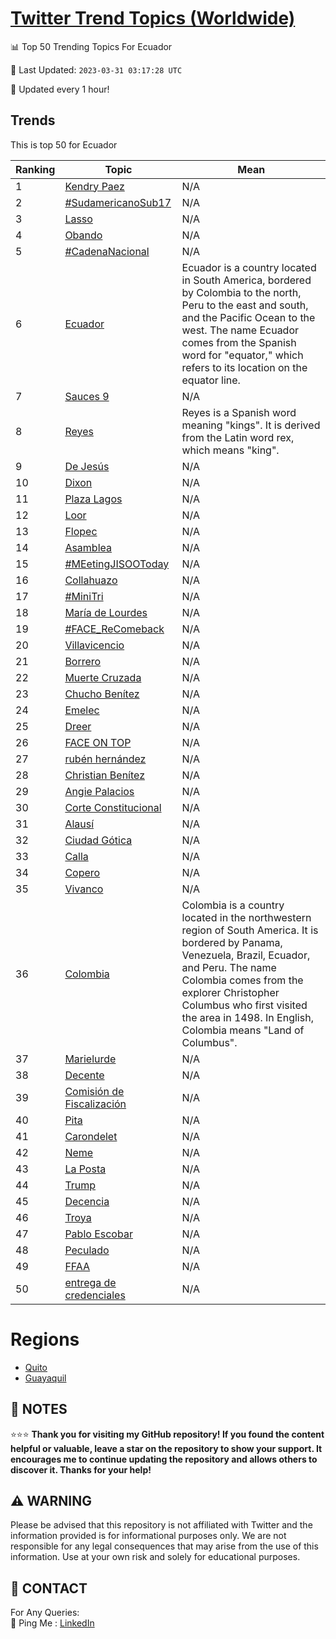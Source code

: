 [Twitter Trend Topics (Worldwide)](https://github.com/ErcinDedeoglu/Twitter-Trend-Topics)
==========


📊 Top 50 Trending Topics For Ecuador

📆 Last Updated: `2023-03-31 03:17:28 UTC`

🔧 Updated every 1 hour!


## Trends

This is top 50 for Ecuador

| Ranking | Topic | Mean |
| ------- | ------------ | ------------ |
| 1 | [Kendry Paez](http://twitter.com/search?q=Kendry+Paez) | N/A |
| 2 | [#SudamericanoSub17](http://twitter.com/search?q=%23SudamericanoSub17) | N/A |
| 3 | [Lasso](http://twitter.com/search?q=Lasso) | N/A |
| 4 | [Obando](http://twitter.com/search?q=Obando) | N/A |
| 5 | [#CadenaNacional](http://twitter.com/search?q=%23CadenaNacional) | N/A |
| 6 | [Ecuador](http://twitter.com/search?q=Ecuador) | Ecuador is a country located in South America, bordered by Colombia to the north, Peru to the east and south, and the Pacific Ocean to the west. The name Ecuador comes from the Spanish word for "equator," which refers to its location on the equator line. |
| 7 | [Sauces 9](http://twitter.com/search?q=Sauces+9) | N/A |
| 8 | [Reyes](http://twitter.com/search?q=Reyes) | Reyes is a Spanish word meaning "kings". It is derived from the Latin word rex, which means "king". |
| 9 | [De Jesús](http://twitter.com/search?q=De+Jes%c3%bas) | N/A |
| 10 | [Dixon](http://twitter.com/search?q=Dixon) | N/A |
| 11 | [Plaza Lagos](http://twitter.com/search?q=Plaza+Lagos) | N/A |
| 12 | [Loor](http://twitter.com/search?q=Loor) | N/A |
| 13 | [Flopec](http://twitter.com/search?q=Flopec) | N/A |
| 14 | [Asamblea](http://twitter.com/search?q=Asamblea) | N/A |
| 15 | [#MEetingJISOOToday](http://twitter.com/search?q=%23MEetingJISOOToday) | N/A |
| 16 | [Collahuazo](http://twitter.com/search?q=Collahuazo) | N/A |
| 17 | [#MiniTri](http://twitter.com/search?q=%23MiniTri) | N/A |
| 18 | [María de Lourdes](http://twitter.com/search?q=Mar%c3%ada+de+Lourdes) | N/A |
| 19 | [#FACE_ReComeback](http://twitter.com/search?q=%23FACE_ReComeback) | N/A |
| 20 | [Villavicencio](http://twitter.com/search?q=Villavicencio) | N/A |
| 21 | [Borrero](http://twitter.com/search?q=Borrero) | N/A |
| 22 | [Muerte Cruzada](http://twitter.com/search?q=Muerte+Cruzada) | N/A |
| 23 | [Chucho Benítez](http://twitter.com/search?q=Chucho+Ben%c3%adtez) | N/A |
| 24 | [Emelec](http://twitter.com/search?q=Emelec) | N/A |
| 25 | [Dreer](http://twitter.com/search?q=Dreer) | N/A |
| 26 | [FACE ON TOP](http://twitter.com/search?q=FACE+ON+TOP) | N/A |
| 27 | [rubén hernández](http://twitter.com/search?q=rub%c3%a9n+hern%c3%a1ndez) | N/A |
| 28 | [Christian Benítez](http://twitter.com/search?q=Christian+Ben%c3%adtez) | N/A |
| 29 | [Angie Palacios](http://twitter.com/search?q=Angie+Palacios) | N/A |
| 30 | [Corte Constitucional](http://twitter.com/search?q=Corte+Constitucional) | N/A |
| 31 | [Alausí](http://twitter.com/search?q=Alaus%c3%ad) | N/A |
| 32 | [Ciudad Gótica](http://twitter.com/search?q=Ciudad+G%c3%b3tica) | N/A |
| 33 | [Calla](http://twitter.com/search?q=Calla) | N/A |
| 34 | [Copero](http://twitter.com/search?q=Copero) | N/A |
| 35 | [Vivanco](http://twitter.com/search?q=Vivanco) | N/A |
| 36 | [Colombia](http://twitter.com/search?q=Colombia) | Colombia is a country located in the northwestern region of South America. It is bordered by Panama, Venezuela, Brazil, Ecuador, and Peru. The name Colombia comes from the explorer Christopher Columbus who first visited the area in 1498. In English, Colombia means "Land of Columbus". |
| 37 | [Marielurde](http://twitter.com/search?q=Marielurde) | N/A |
| 38 | [Decente](http://twitter.com/search?q=Decente) | N/A |
| 39 | [Comisión de Fiscalización](http://twitter.com/search?q=Comisi%c3%b3n+de+Fiscalizaci%c3%b3n) | N/A |
| 40 | [Pita](http://twitter.com/search?q=Pita) | N/A |
| 41 | [Carondelet](http://twitter.com/search?q=Carondelet) | N/A |
| 42 | [Neme](http://twitter.com/search?q=Neme) | N/A |
| 43 | [La Posta](http://twitter.com/search?q=La+Posta) | N/A |
| 44 | [Trump](http://twitter.com/search?q=Trump) | N/A |
| 45 | [Decencia](http://twitter.com/search?q=Decencia) | N/A |
| 46 | [Troya](http://twitter.com/search?q=Troya) | N/A |
| 47 | [Pablo Escobar](http://twitter.com/search?q=Pablo+Escobar) | N/A |
| 48 | [Peculado](http://twitter.com/search?q=Peculado) | N/A |
| 49 | [FFAA](http://twitter.com/search?q=FFAA) | N/A |
| 50 | [entrega de credenciales](http://twitter.com/search?q=entrega+de+credenciales) | N/A |



# Regions

* [Quito](</Ecuador/Quito.md>)
* [Guayaquil](</Ecuador/Guayaquil.md>)



## 📝 NOTES

⭐⭐⭐ **Thank you for visiting my GitHub repository! If you found the content helpful or valuable, leave a star on the repository to show your support. It encourages me to continue updating the repository and allows others to discover it. Thanks for your help!**


## ⚠️ WARNING

Please be advised that this repository is not affiliated with Twitter and the information provided is for informational purposes only. We are not responsible for any legal consequences that may arise from the use of this information. Use at your own risk and solely for educational purposes.


## 📨 CONTACT

 For Any Queries:  
            🏓 Ping Me : [LinkedIn](https://www.linkedin.com/in/ercindedeoglu/)
